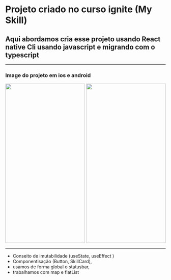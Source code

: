 # Projeto criado no curso ignite (My Skill)

## Aqui abordamos cria esse projeto usando React native Cli usando javascript e migrando com o typescript 


----------
### Image do projeto em ios e android

<image src="/src/imageScreenShot/Simulator Screen Shot - iPhone 14 Pro - 2022-09-29 at 12.02.01.png" width="250" height="500" />     <image src="./src/imageScreenShot/Screenshot_1664501491.png" width="250" height="500" />  



------------------

- Conseito de imutabilidade (useState, useEffect )
- Componentisação (Button, SkillCard),
- usamos de forma global o statusbar,
- trabalhamos com map e flatList


